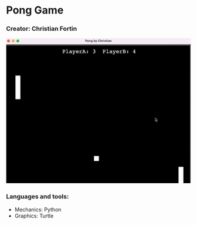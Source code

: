 # Pong Game
### Creator: Christian Fortin
![ezgif-1-5242fb8826](https://github.com/christian-fortin/PongGame/blob/main/pongGame.gif?raw=true)

### Languages and tools:
- Mechanics: Python
- Graphics: Turtle

